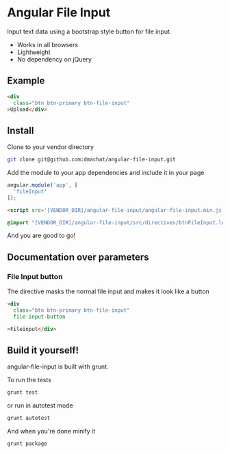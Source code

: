 # Angular File Input
Input text data using a bootstrap style button for file input.

 - Works in all browsers
 - Lightweight
 - No dependency on jQuery

## Example
```html
<div
  class="btn btn-primary btn-file-input"
>Upload</div>
```

## Install
Clone to your vendor directory
```sh
git clone git@github.com:dmachat/angular-file-input.git
```

Add the module to your app dependencies and include it in your page
```js
angular.module('app', [
  'fileInput'
]);
```
```html
<script src='[VENDOR_DIR]/angular-file-input/angular-file-input.min.js'></script>
```

```css
@import "[VENDOR_DIR]/angular-file-input/src/directives/btnFileInput.less"; /* or .min.css */
```

And you are good to go!

## Documentation over parameters

### File Input button
The directive masks the normal file input and makes it look like a button

```html
<div
  class="btn btn-primary btn-file-input"
  file-input-button

>Fileinput</div>
```

## Build it yourself!
angular-file-input is built with grunt.

To run the tests
```sh
grunt test
```

or run in autotest mode

```sh
grunt autotest
```

And when you're done minify it
```sh
grunt package
```
